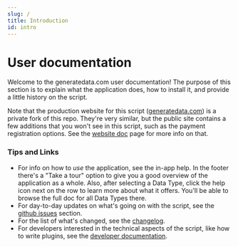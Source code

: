 ```yaml
---
slug: /
title: Introduction
id: intro
---
```


# User documentation

Welcome to the generatedata.com user documentation! The purpose of this section is to explain what the application does, 
how to install it, and provide a little history on the script.

Note that the production website for this script ([generatedata.com](https://generatedata.com)) is a private
fork of this repo. They're very similar, but the public site contains a few additions that you won't see in this script,
such as the payment registration options. See the [website doc](./about/website.md) page for more info on that.

### Tips and Links

- For info on how to *use* the application, see the in-app help. In the footer there's a "Take a tour" option to give
you a good overview of the application as a whole. Also, after selecting a Data Type, click the help icon next on the row
to learn more about what it offers. You'll be able to browse the full doc for all Data Types there.
- For day-to-day updates on what's going on with the script, see the [github issues](https://github.com/benkeen/generatedata/issues)
section.
- For the list of what's changed, see the [changelog](https://github.com/benkeen/generatedata/blob/master/CHANGELOG.md).
- For developers interested in the technical aspects of the script, like how to write plugins, 
see the [developer documentation](./developerdoc/intro).
